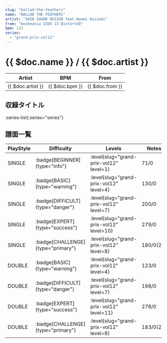 ```yaml
---
slug: "ballad-the-feathers"
name: "BALLAD THE FEATHERS"
artist: "SHIN SOUND DESIGN feat.Naomi Koizumi"
from: "beatmania IIDX 13 DistorteD"
bpm: 132
series:
  - "grand-prix-vol12"
---
```


# {{ $doc.name }} / {{ $doc.artist }}

|Artist|BPM|From|
|------|---|----|
|{{ $doc.artist }}|{{ $doc.bpm }}|{{ $doc.from }}|

## 収録タイトル

:series-list{:series="series"}

## 譜面一覧

|PlayStyle|Difficulty|Levels|Notes|Movie|
|---------|----------|------|-----|-----|
|SINGLE| :badge[BEGINNER]{type="info"}|<div class="field is-grouped is-grouped-multiline"> :level{slug="grand-prix-vol12" level=1}</div>|71/0||
|SINGLE| :badge[BASIC]{type="warning"}|<div class="field is-grouped is-grouped-multiline"> :level{slug="grand-prix-vol12" level=4}</div>|130/0||
|SINGLE| :badge[DIFFICULT]{type="danger"}|<div class="field is-grouped is-grouped-multiline"> :level{slug="grand-prix-vol12" level=7}</div>|200/0||
|SINGLE| :badge[EXPERT]{type="success"}|<div class="field is-grouped is-grouped-multiline"> :level{slug="grand-prix-vol12" level=10}</div>|279/0||
|SINGLE| :badge[CHALLENGE]{type="primary"}|<div class="field is-grouped is-grouped-multiline"> :level{slug="grand-prix-vol12" level=8}</div>|180/0(22)||
|DOUBLE| :badge[BASIC]{type="warning"}|<div class="field is-grouped is-grouped-multiline"> :level{slug="grand-prix-vol12" level=4}</div>|123/0||
|DOUBLE| :badge[DIFFICULT]{type="danger"}|<div class="field is-grouped is-grouped-multiline"> :level{slug="grand-prix-vol12" level=7}</div>|198/0||
|DOUBLE| :badge[EXPERT]{type="success"}|<div class="field is-grouped is-grouped-multiline"> :level{slug="grand-prix-vol12" level=11}</div>|276/0||
|DOUBLE| :badge[CHALLENGE]{type="primary"}|<div class="field is-grouped is-grouped-multiline"> :level{slug="grand-prix-vol12" level=8}</div>|183/0(24)||

